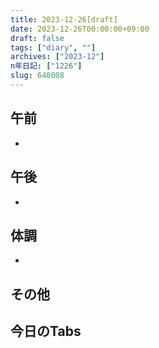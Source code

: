 ```yaml
---
title: 2023-12-26[draft]
date: 2023-12-26T00:00:00+09:00
draft: false
tags: ["diary", ""]
archives: ["2023-12"]
n年日記: ["1226"]
slug: 648008
---
```

## 午前
- 
## 午後
- 
## 体調
- 
## その他
## 今日のTabs